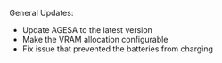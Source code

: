 General Updates:
* Update AGESA to the latest version
* Make the VRAM allocation configurable
* Fix issue that prevented the batteries from charging



